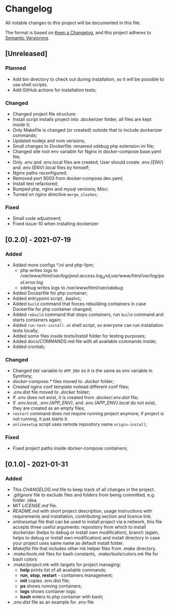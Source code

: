 # Changelog
All notable changes to this project will be documented in this file.

The format is based on [Keep a Changelog](https://keepachangelog.com/en/1.0.0/),
and this project adheres to [Semantic Versioning](https://semver.org/spec/v2.0.0.html).

## [Unreleased]
### Planned
- Add bin directory to check out during installation, so it will be possible to use shell scripts.
- Add GitHub actions for installation tests;

### Changed
- Changed project file structure:
- Install script installs project into .dockerizer folder, all files are kept inside it;
- Only Makefile is changed (or created) outside that to include dockerizer commands;
- Updated nodejs and nvm versions;
- Small changes to Dockerfile: renamed xdebug php extension ini file;
- Changed site root env variable for Nginx in docker-compose.base.yaml file;
- Only .env and .env.local files are created; User should create .env.{ENV} and .env.{ENV}.local files by himself;
- Nginx paths reconfigured;
- Removed port 9003 from docker-compose.dev.yaml;
- Install test refactored;
- Bumped php, nginx and mysql versions;
  Misc:
- Turned on nginx directive `merge_slashes`;

### Fixed
- Small code adjustment;
- Fixed issue-10 when installing dockerizer

## [0.2.0] - 2021-07-19

### Added
- Added more configs *.ini and php-fpm;
  - php writes logs to _/var/www/html/var/log/$pool.access.log_ and _/var/www/html/var/log/$pool.error.log_
  - xdebug writes logs to _/var/www/html/var/xdebug_
- Added Dockerfile for php container;
- Added entrypoint script, .bashrc;
- Added `build` command that forces rebuilding containers in case Dockerfile for php container changed;
- Added `rebuild` command that stops containers, run `build` command and starts containers again;
- Added `run-test-install.sh` shell script, so everyone can run installation tests locally;
- Added some files inside _tests/install_ folder for testing purposes;
- Added docs/COMMANDS.md file with all available commands inside;
- Added crontab;

### Changed
- Changed `ENV` variable to `APP_ENV` so it is the same as env variable in Symfony;
- _docker-compose.*_ files moved to _.docker_ folder;
- Created nginx conf template instead different conf files;
- _.env.dist_ file moved to _.docker_ folder;
- If _.env_ does not exist, it is created from _.docker/.env.dist_ file;
- If _.env.local_, _.env.{APP_ENV}_, and _.env.{APP_ENV}.local_ do not exist, they are created as an empty files;
- `restart` command does not require running project anymore, if project is not running, it just starts it.
- `onlinesetup` script uses remote repository name `origin-install`;

### Fixed
- Fixed project paths inside docker-compose containers;

## [0.1.0] - 2021-01-31

### Added
- This _CHANGELOG.md_ file to keep track of all changes in the project.
- _.gitignore_ file to exclude files and folders from being committed, e.g. folder .idea.
- MIT _LICENSE.md_ file.
- _README.md_ with short project description, usage instructions with requirements and installation, contributing section and licence link.
- _onlinesetup_ file that can be used to install project via a network, this file accepts three useful arguments: repository from which to install dockerizer (helps to debug or install own modification), branch (again, helps to debug or install own modification) and install directory in case your project uses same name as default install folder.
- _Makefile_ file that includes other mk helper files from _.make_ directory.
- _.make/tools.mk_ files for bash constants, _.make/tools/colors.mk_ file for bash colors
- _.make/project.mk_ with targets for project managing:
  - **help** prints list of all available commands;
  - **run**, **stop**, **restart** - containers management;
  - **init** copies .env.dist file;
  - **ps**  shows running containers;
  - **logs** shows container logs;
  - **bash** enters to php container with bash;
- _.env.dist_ file as an example for _.env_ file
